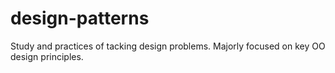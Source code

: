 # design-patterns
Study and practices of tacking design problems. Majorly focused on key OO design principles.
